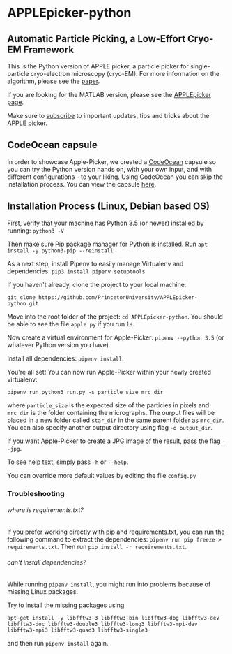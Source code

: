 # APPLEpicker-python
## Automatic Particle Picking, a Low-Effort Cryo-EM Framework

This is the Python version of APPLE picker, a particle picker for single-particle cryo-electron microscopy (cryo-EM).
For more information on the algorithm, please see the [paper](https://arxiv.org/abs/1802.00469).

If you are looking for the MATLAB version, please see the [APPLEpicker page](https://github.com/PrincetonUniversity/APPLEpicker).

Make sure to [subscribe](http://eepurl.com/dFmFfn) to important updates, tips and tricks about the APPLE picker.

## CodeOcean capsule
In order to showcase Apple-Picker, we created a [CodeOcean](https://codeocean.com) capsule so you can try the Python version hands on, with your own input, and with different configurations - to your liking. 
Using CodeOcean you can skip the installation process.
You can view the capsule [here](https://codeocean.com/2018/10/01/apple-picker-python).

## Installation Process (Linux, Debian based OS)
First, verify that your machine has Python 3.5 (or newer) installed by running: `python3 -V`

Then make sure Pip package manager for Python is installed. Run `apt install -y python3-pip --reinstall`

As a next step, install Pipenv to easily manage Virtualenv and dependencies: `pip3 install pipenv setuptools`

If you haven't already, clone the project to your local machine:

`git clone https://github.com/PrincetonUniversity/APPLEpicker-python.git`

Move into the root folder of the project: `cd APPLEpicker-python`. You should be able to see the file `apple.py` if you run `ls`.

Now create a virtual environment for Apple-Picker: `pipenv --python 3.5` (or whatever Python version you have).

Install all dependencies: `pipenv install`.

You're all set! You can now run Apple-Picker within your newly created virtualenv:

`pipenv run python3 run.py -s particle_size mrc_dir`

where `particle_size` is the expected size of the particles in pixels and `mrc_dir` is the folder containing the micrographs. The ourput files will be placed in a new folder called `star_dir` in the same parent folder as `mrc_dir`. You can also specify another output directory using flag `-o output_dir`.

If you want Apple-Picker to create a JPG image of the result, pass the flag `--jpg`.

To see help text, simply pass `-h` or `--help`.

You can override more default values by editing the file `config.py`

### Troubleshooting
###### where is requirements.txt?
If you prefer working directly with pip and requirements.txt,
you can run the following command to extract the dependencies:
`pipenv run pip freeze > requirements.txt`. 
Then run `pip install -r requirements.txt`.

###### can't install dependencies?
While running `pipenv install`, you might run into problems because of missing Linux packages.

Try to install the missing packages using

`apt-get install -y libfftw3-3 libfftw3-bin libfftw3-dbg libfftw3-dev libfftw3-doc libfftw3-double3 libfftw3-long3 libfftw3-mpi-dev libfftw3-mpi3 libfftw3-quad3 libfftw3-single3`

and then run `pipenv install` again.
